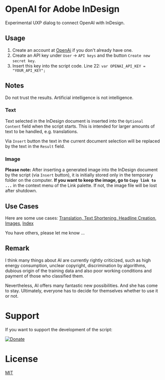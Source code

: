 # OpenAI for Adobe InDesign

Experimental UXP dialog to connect OpenAI with InDesign.

## Usage

1. Create an account at [OpenAi](https://openai.com/) if you don't already have one.
2. Create an API key under `User` → `API keys` and the button `Create new secret key`. 
3. Insert this key into the script code. Line 22: `var OPENAI_API_KEY = "YOUR_API_KEY";` 

## Notes
Do not trust the results. Artificial intelligence is not intelligence.

### Text
Text selected in the InDesign document is inserted into the `Optional Content` field when the script starts. This is intended for larger amounts of text to be handled, e.g. translations.

Via `Insert` button the text in the current document selection will be replaced by the text in the `Result` field.

### Image
**Please note:** After inserting a generated image into the InDesign document by the script (via `Insert` button), it is initially stored only in the temporary folder on the computer. **If you want to keep the image, go to `Copy link to ...`** in the context menu of the Link palette. If not, the image file will be lost after shutdown. 

## Use Cases
Here are some use cases: [Translation, Text Shortening, Headline Creation](https://vimeo.com/836122207), [Images](https://vimeo.com/835233091?share=copy), [Index](https://vimeo.com/834805501)

You have others, please let me know ...

## Remark
I think many things about AI are currently rightly criticized, such as high energy consumption, unclear copyright, discrimination by algorithms, dubious origin of the training data and also poor working conditions and payment of those who classified them. 

Nevertheless, AI offers many fantastic new possibilities. And she has come to stay. Ultimately, everyone has to decide for themselves whether to use it or not. 

# Support
If you want to support the development of the script: 

[![Donate](https://img.shields.io/badge/Donate-PayPal-green.svg)](https://www.paypal.com/cgi-bin/webscr?cmd=_donations&business=roland%2edreger%40a1%2enet&lc=AT&item_name=Roland%20Dreger%20%2f%20Donation%20for%20script%20development%20Import-DOCX&currency_code=EUR&bn=PP%2dDonationsBF%3abtn_donateCC_LG%2egif%3aNonHosted)

# License

[MIT](http://www.opensource.org/licenses/mit-license.php)


